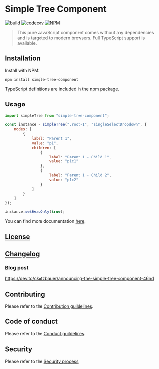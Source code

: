 # Simple Tree Component

![build](https://github.com/ckotzbauer/simple-tree-component/workflows/build/badge.svg)
[![codecov](https://codecov.io/gh/ckotzbauer/simple-tree-component/branch/main/graph/badge.svg?token=CDK8TH9DLZ)](https://codecov.io/gh/ckotzbauer/simple-tree-component)
[![NPM](https://img.shields.io/npm/v/simple-tree-component.svg)](https://www.npmjs.com/package/simple-tree-component)

> This pure JavaScript component comes without any dependencies and is targeted to modern browsers. Full TypeScript support is available.


## Installation

Install with NPM:
```
npm install simple-tree-component
```
TypeScript definitions are included in the npm package.

## Usage

```js
import simpleTree from "simple-tree-component";

const instance = simpleTree(".root-1", "singleSelectDropdown", {
    nodes: [
        {
            label: "Parent 1",
            value: "p1",
            children: [
                {
                    label: "Parent 1 - Child 1",
                    value: "p1c1"
                },
                {
                    label: "Parent 1 - Child 2",
                    value: "p1c2"
                }
            ]
        }
    ]
});

instance.setReadOnly(true);
```

You can find more documentation [here](https://www.ckotzbauer.de/simple-tree-component).

[License](https://github.com/ckotzbauer/simple-tree-component/blob/main/LICENSE)
--------
[Changelog](https://github.com/ckotzbauer/simple-tree-component/blob/main/CHANGELOG.md)
--------
### Blog post
https://dev.to/ckotzbauer/announcing-the-simple-tree-component-46nd


## Contributing

Please refer to the [Contribution guildelines](https://github.com/ckotzbauer/.github/blob/main/CONTRIBUTING.md).

## Code of conduct

Please refer to the [Conduct guildelines](https://github.com/ckotzbauer/.github/blob/main/CODE_OF_CONDUCT.md).

## Security

Please refer to the [Security process](https://github.com/ckotzbauer/.github/blob/main/SECURITY.md).

